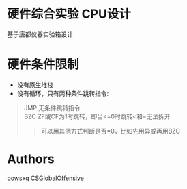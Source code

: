 # 硬件综合实验 CPU设计
基于唐都仪器实验箱设计

# 硬件条件限制
- 没有原生堆栈
- 没有循环，只有两种条件跳转指令:
> JMP 无条件跳转指令  
> BZC ZF或CF为1时跳转，即当<=0时跳转<和=无法拆开
>> 可以用其他方式判断是否=0，比如先用异或再用BZC

# Authors
[oowsxq](https://github.com/oowsxq)
[CSGlobalOffensive](https://github.com/CSGlobalOffensive)
